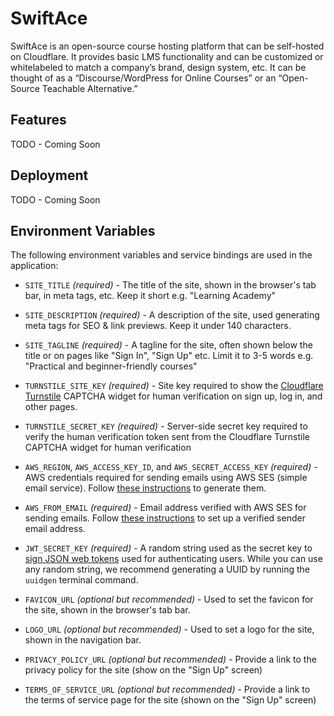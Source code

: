 # SwiftAce

SwiftAce is an open-source course hosting platform that can be self-hosted on Cloudflare. It provides basic LMS functionality and can be customized or whitelabeled to match a company’s brand, design system, etc. It can be thought of as a “Discourse/WordPress for Online Courses” or an “Open-Source Teachable Alternative.”

## Features

TODO - Coming Soon

## Deployment

TODO - Coming Soon

## Environment Variables

The following environment variables and service bindings are used in the application:

- `SITE_TITLE` _(required)_ - The title of the site, shown in the browser's tab bar, in meta tags, etc. Keep it short e.g. "Learning Academy"

- `SITE_DESCRIPTION` _(required)_ - A description of the site, used generating meta tags for SEO & link previews. Keep it under 140 characters.

- `SITE_TAGLINE` _(required)_ - A tagline for the site, often shown below the title or on pages like "Sign In", "Sign Up" etc. Limit it to 3-5 words e.g. "Practical and beginner-friendly courses"

- `TURNSTILE_SITE_KEY` _(required)_ - Site key required to show the [Cloudflare Turnstile](https://developers.cloudflare.com/turnstile/) CAPTCHA widget for human verification on sign up, log in, and other pages.

- `TURNSTILE_SECRET_KEY` _(required)_ - Server-side secret key required to verify the human verification token sent from the Cloudflare Turnstile CAPTCHA widget for human verification

- `AWS_REGION`, `AWS_ACCESS_KEY_ID`, and `AWS_SECRET_ACCESS_KEY` _(required)_ - AWS credentials required for sending emails using AWS SES (simple email service). Follow [these instructions](https://chat.openai.com/share/ca2fb881-436f-4cb8-875a-30a82035fc5a) to generate them.

- `AWS_FROM_EMAIL` _(required)_ - Email address verified with AWS SES for sending emails. Follow [these instructions](https://chat.openai.com/share/0de827f0-c85b-43fc-822d-ccd993a343df) to set up a verified sender email address.

- `JWT_SECRET_KEY` _(required)_ - A random string used as the secret key to [sign JSON web tokens](https://chat.openai.com/share/14a3c3f1-934b-45c6-9497-45341a6b7c32) used for authenticating users. While you can use any random string, we recommend generating a UUID by running the `uuidgen` terminal command.

- `FAVICON_URL` _(optional but recommended)_ - Used to set the favicon for the site, shown in the browser's tab bar.

- `LOGO_URL` _(optional but recommended)_ - Used to set a logo for the site, shown in the navigation bar.

- `PRIVACY_POLICY_URL` _(optional but recommended)_ - Provide a link to the privacy policy for the site (show on the "Sign Up" screen)

- `TERMS_OF_SERVICE_URL` _(optional but recommended)_ - Provide a link to the terms of service page for the site (shown on the "Sign Up" screen)
